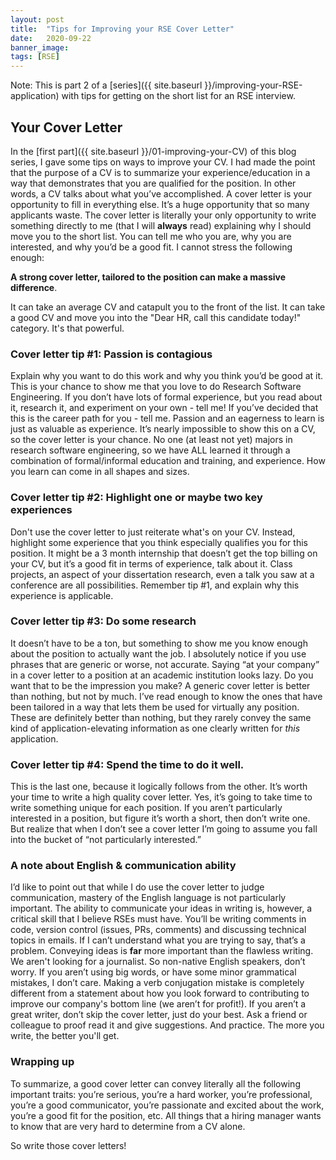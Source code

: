 ```yaml
---
layout: post
title:  "Tips for Improving your RSE Cover Letter"
date:   2020-09-22
banner_image:
tags: [RSE]
---
```


Note: This is part 2 of a [series]({{ site.baseurl }}/improving-your-RSE-application) with tips for getting on the short list for an RSE interview.

## Your Cover Letter

In the [first part]({{ site.baseurl }}/01-improving-your-CV) of this blog series, I gave some tips on ways to improve your CV.
I had made the point that the purpose of a CV is to summarize your experience/education in a way that demonstrates that you are qualified for the position.
In other words, a CV talks about what you’ve accomplished.
A cover letter is your opportunity to fill in everything else.
It’s a huge opportunity that so many applicants waste.
The cover letter is literally your only opportunity to write something directly to me (that I will **always** read) explaining why I should move you to the short list.
You can tell me who you are, why you are interested, and why you’d be a good fit.
I cannot stress the following enough:

**A strong cover letter, tailored to the position can make a massive difference**.
<!--more-->

It can take an average CV and catapult you to the front of the list.
It can take a good CV and move you into the "Dear HR, call this candidate today!" category.
It's that powerful.



### Cover letter tip #1: Passion is contagious
Explain why you want to do this work and why you think you’d be good at it.
This is your chance to show me that you love to do Research Software Engineering.
If you don’t have lots of formal experience, but you read about it, research it, and experiment on your own - tell me!
If you’ve decided that this is the career path for you - tell me.
Passion and an eagerness to learn is just as valuable as experience.
It’s nearly impossible to show this on a CV, so the cover letter is your chance.
No one (at least not yet) majors in research software engineering, so we have ALL learned it through a combination of formal/informal education and training, and experience.
How you learn can come in all shapes and sizes.


### Cover letter tip #2: Highlight one or maybe two key experiences
Don't use the cover letter to just reiterate what's on your CV.
Instead, highlight some experience that you think especially qualifies you for this position.
It might be a 3 month internship that doesn’t get the top billing on your CV, but it’s a good fit in terms of experience, talk about it.
Class projects, an aspect of your dissertation research, even a talk you saw at a conference are all possibilities.
Remember tip #1, and explain why this experience is applicable.   


### Cover letter tip #3: Do some research
It doesn’t have to be a ton, but something to show me you know enough about the position to actually want the job.
I absolutely notice if you use phrases that are generic or worse, not accurate.
Saying “at your company” in a cover letter to a position at an academic institution looks lazy.
Do you want that to be the impression you make?
A generic cover letter is better than nothing, but not by much.
I’ve read enough to know the ones that have been tailored in a way that lets them be used for virtually any position.
These are definitely better than nothing, but they rarely convey the same kind of application-elevating information as one clearly written for *this* application.  

### Cover letter tip #4: Spend the time to do it well.
This is the last one, because it logically follows from the other.
It’s worth your time to write a high quality cover letter.
Yes, it’s going to take time to write something unique for each position.
If you aren’t particularly interested in a position, but figure it’s worth a short, then don’t write one.
But realize that when I don’t see a cover letter I’m going to assume you fall into the bucket of “not particularly interested.”

### A note about English & communication ability
I’d like to point out that while I do use the cover letter to judge communication, mastery of the English language is not particularly important.
The ability to communicate your ideas in writing is, however, a critical skill that I believe RSEs must have.
You’ll be writing comments in code, version control (issues, PRs, comments) and discussing technical topics in emails.
If I can’t understand what you are trying to say, that’s a problem.
Conveying ideas is **far** more important than the flawless writing.
We aren't looking for a journalist.
So non-native English speakers, don’t worry.
If you aren’t using big words, or have some minor grammatical mistakes, I don’t care.
Making a verb conjugation mistake is completely different from a statement about how you look forward to contributing to improve our company's bottom line (we aren’t for profit!).
If you aren’t a great writer, don’t skip the cover letter, just do your best.
Ask a friend or colleague to proof read it and give suggestions.
And practice. The more you write, the better you'll get.

### Wrapping up
To summarize, a good cover letter can convey literally all the following important traits: you’re serious, you’re a hard worker, you’re professional, you’re a good communicator, you’re passionate and excited about the work, you’re a good fit for the position, etc.
All things that a hiring manager wants to know that are very hard to determine from a CV alone.

So write those cover letters!   
